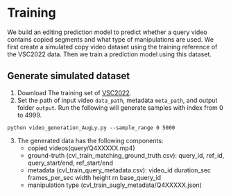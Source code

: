 # Training
We build an editing prediction model to predict whether a query video contains copied segments and what type of manipulations are used. We first create a simulated copy video dataset using the training reference of the VSC2022 data. Then we train a prediction model using this dataset.
## Generate simulated dataset
1. Download The training set of [VSC2022](https://www.drivendata.org/competitions/group/meta-video-similarity/).
2. Set the path of input video `data_path`, metadata `meta_path`, and output folder `output`. Run the following will generate samples with index from 0 to 4999.
```
python video_generation_AugLy.py --sample_range 0 5000
```
3. The generated data has the following components:
    - copied videos(query/Q4XXXXX.mp4)
    - ground-truth (cvl_train_matching_ground_truth.csv): query_id, ref_id, query_start/end, ref_start/end
    - metadata (cvl_train_query_metadata.csv): video_id duration_sec frames_per_sec width height rn base_query_id
    - manipulation type (cvl_train_augly_metadata/Q4XXXXX.json)